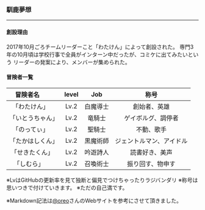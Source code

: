 ### 馴鹿夢想
----
#### 創設理由
2017年10月ごろチームリーダーこと「わたけん」によって創設された。
専門3年の10月頃は学校行事で全員がインターン中だったが、コミケに出てみたいという
リーダーの発案により、メンバーが集められた。

#### 冒険者一覧

| 冒険者名         |level| Job | 称号 |
|:----------------:|:--:|:--:|:--:|
| 「わたけん」     | Lv.2 | 白魔導士 | 創始者、英雄 |
| 「いとうちゃん」  | Lv.2 | 竜騎士 | ゲイボルグ、調停者 |
| 「のってぃ」      | Lv.2 | 聖騎士 | 不動、歌手 |
| 「たかはしくん」  | Lv.2 | 黒魔術師 | ジェントルマン、アイドル |
| 「せきたくん」    | Lv.2 | 吟遊詩人 | 読書好き、美声 |
| 「しむら」        | Lv.2 | 召喚術士 | 振り回す、物申す |

※LvはGitHubの更新率を見て独断と偏見でつけちゃったりラジバンダリ
※称号は思いつきで付けていきます。
※ただの自己満です。

※Markdown記法は[@oreo](https://qiita.com/oreo/items/82183bfbaac69971917f)さんのWebサイトを参考にさせて頂きました。
